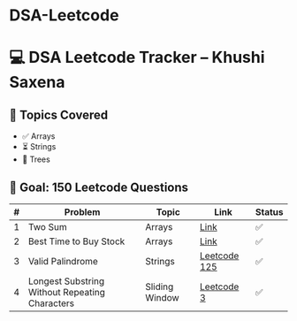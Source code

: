 # DSA-Leetcode
# 💻 DSA Leetcode Tracker – Khushi Saxena

## 🔁 Topics Covered
- ✅ Arrays
- ⏳ Strings
- 🔁 Trees

## 🎯 Goal: 150 Leetcode Questions

| # | Problem | Topic | Link | Status |
|---|---------|-------|------|--------|
| 1 | Two Sum | Arrays | [Link](https://leetcode.com/problems/two-sum) | ✅ |
| 2 | Best Time to Buy Stock | Arrays | [Link](https://leetcode.com/problems/best-time-to-buy-and-sell-stock) | ✅ | 
| 3 | Valid Palindrome | Strings | [Leetcode 125](https://leetcode.com/problems/valid-palindrome) | ✅ |
| 4 | Longest Substring Without Repeating Characters | Sliding Window | [Leetcode 3](https://leetcode.com/problems/longest-substring-without-repeating-characters/) | ✅ |
